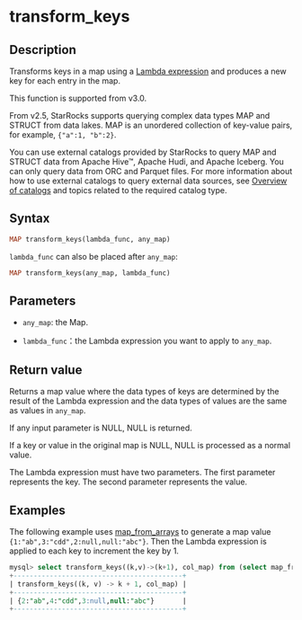 # transform_keys

## Description

Transforms keys in a map using a [Lambda expression](../Lambda_expression.md) and produces a new key for each entry in the map.

This function is supported from v3.0.

From v2.5, StarRocks supports querying complex data types MAP and STRUCT from data lakes. MAP is an unordered collection of key-value pairs, for example, `{"a":1, "b":2}`.

You can use external catalogs provided by StarRocks to query MAP and STRUCT data from Apache Hive™, Apache Hudi, and Apache Iceberg. You can only query data from ORC and Parquet files. For more information about how to use external catalogs to query external data sources, see [Overview of catalogs](../../../data_source/catalog/catalog_overview.md) and topics related to the required catalog type.

## Syntax

```Haskell
MAP transform_keys(lambda_func, any_map)
```

`lambda_func` can also be placed after `any_map`:

```Haskell
MAP transform_keys(any_map, lambda_func)
```

## Parameters

- `any_map`: the Map.

- `lambda_func`：the Lambda expression you want to apply to `any_map`.

## Return value

Returns a map value where the data types of keys are determined by the result of the Lambda expression and the data types of values are the same as values in `any_map`.

If any input parameter is NULL, NULL is returned.

If a key or value in the original map is NULL, NULL is processed as a normal value.

The Lambda expression must have two parameters. The first parameter represents the key. The second parameter represents the value.

## Examples

The following example uses [map_from_arrays](map_from_arrays.md) to generate a map value `{1:"ab",3:"cdd",2:null,null:"abc"}`. Then the Lambda expression is applied to each key to increment the key by 1.

```SQL
mysql> select transform_keys((k,v)->(k+1), col_map) from (select map_from_arrays([1,3,null,2,null],['ab','cdd',null,null,'abc']) as col_map)A;
+------------------------------------------+
| transform_keys((k, v) -> k + 1, col_map) |
+------------------------------------------+
| {2:"ab",4:"cdd",3:null,null:"abc"}       |
+------------------------------------------+
```
